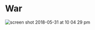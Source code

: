 # War

![screen shot 2018-05-31 at 10 04 29 pm](https://user-images.githubusercontent.com/36682043/40822074-41876b26-651f-11e8-9063-f47a4c7006e9.png)
